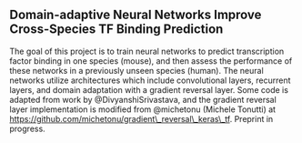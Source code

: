 ## Domain-adaptive Neural Networks Improve Cross-Species TF Binding Prediction

The goal of this project is to train neural networks to predict transcription factor binding in one species (mouse), and then assess the performance of these networks in a previously unseen species (human). The neural networks utilize architectures which include convolutional layers, recurrent layers, and domain adaptation with a gradient reversal layer. Some code is adapted from work by @DivyanshiSrivastava, and the gradient reversal layer implementation is modified from @michetonu (Michele Tonutti) at https://github.com/michetonu/gradient\_reversal\_keras\_tf. Preprint in progress.
